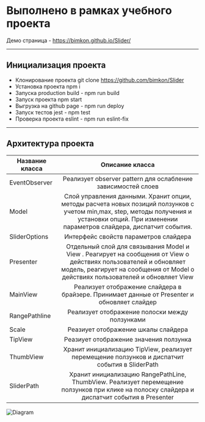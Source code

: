# Выполнено в рамках учебного проекта
Демо страница  - https://bimkon.github.io/Slider/
____________________________________________________
## Инициализация проекта

* Клонирование проекта git clone https://github.com/bimkon/Slider
* Установка проекта npm i
* Запуска production build  - npm run build
* Запуск проекта npm start
* Выгрузка на github page - npm run deploy
* Запуск тестов jest  - npm test
* Проверка проекта eslint - npm run eslint-fix
____________________________________________________
## Архитектура проекта
| Название класса | Описание класса| 
|----------------|:---------:|
| EventObserver  | Реализует observer pattern для ослабление зависимостей слоев |
| Model  | Cлой управления данными. Хранит опции, методы расчета новых позиций ползунков с учетом min,max, step, методы получения и установки опций. При изменении параметров слайдера, диспатчит события.|
| SliderOptions  | Интерфейс свойств параметров слайдера |
| Presenter  | Отдельный слой для связывания Model и View . Реагирует на сообщения от View о действиях пользователей и обновляет модель, реагирует на сообщения от Model о действиях пользователей и обновляет View | 
| MainView | Реализует отображение слайдера в брайзере. Принимает данные от Presenter и обновляет слайдер |
| RangePathline  | Реализует отображение полоски между ползунками |
| Scale  | Реазиует отображение шкалы слайдера |
| TipView  | Реазиует отображение значения ползунка |
| ThumbView  | Хранит инициализацию TipView, реализует перемещение ползунков и диспатчит события в SliderPath |
| SliderPath  | Хранит инициализацию RangePathLine, ThumbView. Реализует перемещение ползунков при клике на полоску слайдера и диспатчит события в Presenter |

![Diagram](bimkon/Slider/blob/main/UML.png)

